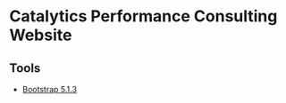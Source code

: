 # Catalytics Performance Consulting Website

## Tools
- [Bootstrap 5.1.3](https://getbootstrap.com/docs/5.3/getting-started/introduction/)

